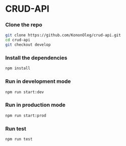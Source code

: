 # CRUD-API

### Clone the repo
```bash
git clone https://github.com/KononOleg/crud-api.git
cd crud-api
git checkout develop
```

### Install the dependencies
```bash
npm install
```

### Run in development mode
```bash
npm run start:dev
```

### Run in production mode
```bash
npm run start:prod
```

### Run test
```bash
npm run test
```
